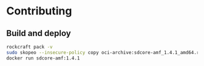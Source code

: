 # Contributing

## Build and deploy

```bash
rockcraft pack -v
sudo skopeo --insecure-policy copy oci-archive:sdcore-amf_1.4.1_amd64.rock docker-daemon:sdcore-amf:1.4.1
docker run sdcore-amf:1.4.1
```
